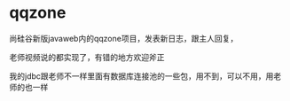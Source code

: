 # qqzone
尚硅谷新版javaweb内的qqzone项目，发表新日志，跟主人回复，

老师视频说的都实现了，有错的地方欢迎斧正

我的jdbc跟老师不一样里面有数据库连接池的一些包，用不到，可以不用，用老师的也一样
